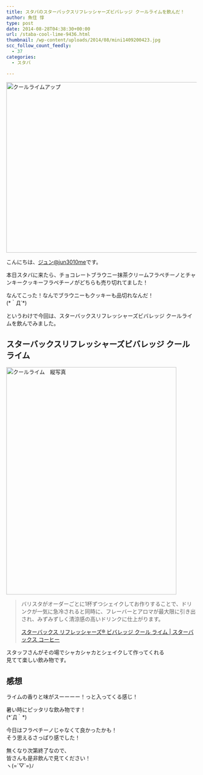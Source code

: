 ```yaml
---
title: スタバのスターバックスリフレッシャーズビバレッジ クールライムを飲んだ！
author: 魚住 惇
type: post
date: 2014-08-28T04:38:30+00:00
url: /staba-cool-lime-9436.html
thumbnail: /wp-content/uploads/2014/08/mini1409200423.jpg
scc_follow_count_feedly:
  - 37
categories:
  - スタバ

---
```

<img decoding="async" loading="lazy" src="/wp-content/uploads/2014/08/mini1409200423.jpg" alt="クールライムアップ" title="mini1409200423.jpg" border="0" width="600" height="450" /><!--more-->

こんにちは、[ジュン@jun3010me][1]です。

本日スタバに来たら、チョコレートブラウニー抹茶クリームフラペチーノとチャンキークッキーフラペチーノがどちらも売り切れてました！

なんてこった！なんでブラウニーもクッキーも品切れなんだ！  
(\*｀Д´\*)

というわけで今回は、スターバックスリフレッシャーズビバレッジ クールライムを飲んでみました。

## スターバックスリフレッシャーズビバレッジ クールライム

<img decoding="async" loading="lazy" src="/wp-content/uploads/2014/08/mini1409200547.jpg" alt="クールライム　縦写真" title="mini1409200547.jpg" border="0" width="450" height="600" /> 

> バリスタがオーダーごとに1杯ずつシェイクしてお作りすることで、ドリンクが一気に急冷されると同時に、フレーバーとアロマが最大限に引き出され、みずみずしく清涼感の高いドリンクに仕上がります。
> 
> <p class="origin">
>   <a href="http://store.starbucks.co.jp/beverage/refreshers/4524785200500/" target="new">スターバックス リフレッシャーズ® ビバレッジ クール ライム | スターバックス コーヒー</a>
> </p>

スタッフさんがその場でシャカシャカとシェイクして作ってくれる  
見てて楽しい飲み物です。

## 感想

ライムの香りと味がスーーーー！っと入ってくる感じ！

暑い時にピッタリな飲み物です！  
(\*´Д｀\*)

今日はフラペチーノじゃなくて良かったかも！  
そう思えるさっぱり感でした！

無くなり次第終了なので、  
皆さんも是非飲んで見てください！  
ヽ(=´▽\`=)ﾉ

 [1]: https://twitter.com/jun3010me